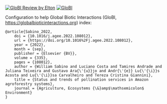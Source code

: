 [![GloBI Review by Elton](../../actions/workflows/review.yml/badge.svg)](../../actions/workflows/review.yml) [![GloBI](https://api.globalbioticinteractions.org/interaction.svg?accordingTo=globi:globalbioticinteractions/sabina2022&refutes=true&refutes=false)](https://globalbioticinteractions.org/?accordingTo=globi:globalbioticinteractions/sabina2022)

Configuration to help Global Biotic Interactions (GloBI, https://globalbioticinteractions.org) index: 



```
@article{Sabino_2022,
    doi = {10.1016/j.agee.2022.108012},
    url = {https://doi.org/10.1016%2Fj.agee.2022.108012},
    year = {2022},
    month = {sep},
    publisher = {Elsevier {BV}},
    volume = {335},
    pages = {108012},
    author = {William Sabino and Luciano Costa and Tamires Andrade and Juliana Teixeira and Gustavo Ara{\'{u}}jo and Andr{\'{e}} Lu{\'{\i}}s Acosta and Lu{\'{\i}}sa Carvalheiro and Tereza Cristina Giannini},
    title = {Status and trends of pollination services in Amazon agroforestry systems},
    journal = {Agriculture, Ecosystems {\&}amp$\mathsemicolon$ Environment}
} 
```
